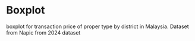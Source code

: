 # Boxplot
boxplot for transaction price of proper type by district in Malaysia. Dataset from Napic from 2024 dataset
